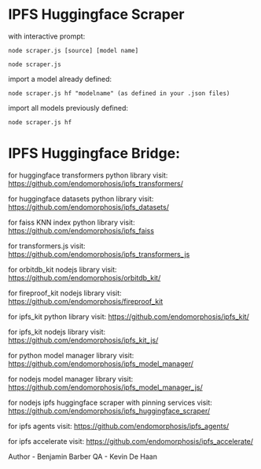 
# IPFS Huggingface Scraper

with interactive prompt:

~~~shell
node scraper.js [source] [model name]
~~~

~~~shell
node scraper.js 
~~~

import a model already defined:

~~~shell
node scraper.js hf "modelname" (as defined in your .json files)
~~~

import all models previously defined:

~~~shell
node scraper.js hf 
~~~


# IPFS Huggingface Bridge:

for huggingface transformers python library visit:
https://github.com/endomorphosis/ipfs_transformers/

for huggingface datasets python library visit:
https://github.com/endomorphosis/ipfs_datasets/

for faiss KNN index python library visit:
https://github.com/endomorphosis/ipfs_faiss

for transformers.js visit:                          
https://github.com/endomorphosis/ipfs_transformers_js

for orbitdb_kit nodejs library visit:
https://github.com/endomorphosis/orbitdb_kit/

for fireproof_kit nodejs library visit:
https://github.com/endomorphosis/fireproof_kit

for ipfs_kit python library visit:
https://github.com/endomorphosis/ipfs_kit/

for ipfs_kit nodejs library visit:
https://github.com/endomorphosis/ipfs_kit_js/

for python model manager library visit: 
https://github.com/endomorphosis/ipfs_model_manager/

for nodejs model manager library visit: 
https://github.com/endomorphosis/ipfs_model_manager_js/

for nodejs ipfs huggingface scraper with pinning services visit:
https://github.com/endomorphosis/ipfs_huggingface_scraper/

for ipfs agents visit:
https://github.com/endomorphosis/ipfs_agents/

for ipfs accelerate visit:
https://github.com/endomorphosis/ipfs_accelerate/

Author - Benjamin Barber
QA - Kevin De Haan

